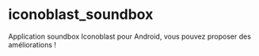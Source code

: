 # iconoblast_soundbox

Application soundbox Iconoblast pour Android, vous pouvez proposer des améliorations !
